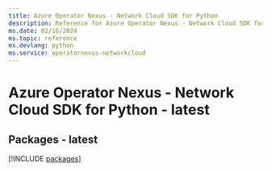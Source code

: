 ```yaml
---
title: Azure Operator Nexus - Network Cloud SDK for Python
description: Reference for Azure Operator Nexus - Network Cloud SDK for Python
ms.date: 02/16/2024
ms.topic: reference
ms.devlang: python
ms.service: operatornexus-networkcloud
---
```

# Azure Operator Nexus - Network Cloud SDK for Python - latest
## Packages - latest
[!INCLUDE [packages](operator-nexus---network-cloud-index.md)]